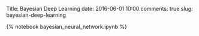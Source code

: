 Title: Bayesian Deep Learning
date: 2016-06-01 10:00
comments: true
slug: bayesian-deep-learning

{% notebook bayesian_neural_network.ipynb %}
